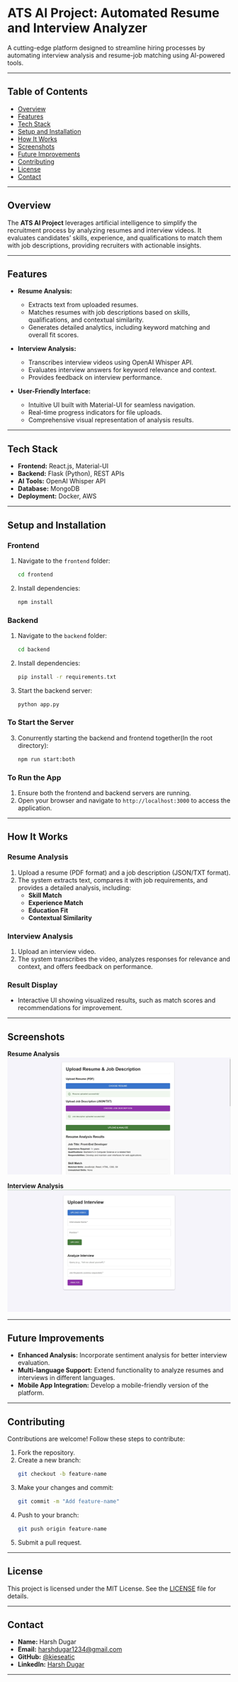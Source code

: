 
# **ATS AI Project: Automated Resume and Interview Analyzer**

A cutting-edge platform designed to streamline hiring processes by automating interview analysis and resume-job matching using AI-powered tools.

---

## **Table of Contents**
- [Overview](#overview)
- [Features](#features)
- [Tech Stack](#tech-stack)
- [Setup and Installation](#setup-and-installation)
- [How It Works](#how-it-works)
- [Screenshots](#screenshots)
- [Future Improvements](#future-improvements)
- [Contributing](#contributing)
- [License](#license)
- [Contact](#contact)

---

## **Overview**
The **ATS AI Project** leverages artificial intelligence to simplify the recruitment process by analyzing resumes and interview videos. It evaluates candidates’ skills, experience, and qualifications to match them with job descriptions, providing recruiters with actionable insights.

---

## **Features**
- **Resume Analysis:**
  - Extracts text from uploaded resumes.
  - Matches resumes with job descriptions based on skills, qualifications, and contextual similarity.
  - Generates detailed analytics, including keyword matching and overall fit scores.

- **Interview Analysis:**
  - Transcribes interview videos using OpenAI Whisper API.
  - Evaluates interview answers for keyword relevance and context.
  - Provides feedback on interview performance.

- **User-Friendly Interface:**
  - Intuitive UI built with Material-UI for seamless navigation.
  - Real-time progress indicators for file uploads.
  - Comprehensive visual representation of analysis results.

---

## **Tech Stack**
- **Frontend:** React.js, Material-UI
- **Backend:** Flask (Python), REST APIs
- **AI Tools:** OpenAI Whisper API
- **Database:** MongoDB
- **Deployment:** Docker, AWS

---

## **Setup and Installation**

### **Frontend**
1. Navigate to the `frontend` folder:
   ```bash
   cd frontend
   ```
2. Install dependencies:
   ```bash
   npm install
   ```


### **Backend**
1. Navigate to the `backend` folder:
   ```bash
   cd backend
   ```
2. Install dependencies:
   ```bash
   pip install -r requirements.txt
   ```
3. Start the backend server:
   ```bash
   python app.py
   ```

### **To Start the Server**
3. Conurrently starting the backend and frontend together(In the root directory):
   ```bash
   npm run start:both
   ```

### **To Run the App**
1. Ensure both the frontend and backend servers are running.
2. Open your browser and navigate to `http://localhost:3000` to access the application.

---

## **How It Works**

### **Resume Analysis**
1. Upload a resume (PDF format) and a job description (JSON/TXT format).
2. The system extracts text, compares it with job requirements, and provides a detailed analysis, including:
   - **Skill Match**
   - **Experience Match**
   - **Education Fit**
   - **Contextual Similarity**

### **Interview Analysis**
1. Upload an interview video.
2. The system transcribes the video, analyzes responses for relevance and context, and offers feedback on performance.

### **Result Display**
- Interactive UI showing visualized results, such as match scores and recommendations for improvement.

---

## **Screenshots**
**Resume Analysis**  
![Resume Analysis Screenshot](assets/resume_screen.jpg)


**Interview Analysis**  
![Interview Analysis Screenshot](assets/interview_screen.jpg)


---

## **Future Improvements**
- **Enhanced Analysis:** Incorporate sentiment analysis for better interview evaluation.
- **Multi-language Support:** Extend functionality to analyze resumes and interviews in different languages.
- **Mobile App Integration:** Develop a mobile-friendly version of the platform.

---

## **Contributing**
Contributions are welcome! Follow these steps to contribute:
1. Fork the repository.
2. Create a new branch:
   ```bash
   git checkout -b feature-name
   ```
3. Make your changes and commit:
   ```bash
   git commit -m "Add feature-name"
   ```
4. Push to your branch:
   ```bash
   git push origin feature-name
   ```
5. Submit a pull request.

---

## **License**
This project is licensed under the MIT License. See the [LICENSE](LICENSE) file for details.

---

## **Contact**
- **Name:** Harsh Dugar
- **Email:** harshdugar1234@gmail.com 
- **GitHub:** [@kieseatic](https://github.com/kieseatic)  
- **LinkedIn:** [Harsh Dugar](https://www.linkedin.com/in/harsh3239/)

---
